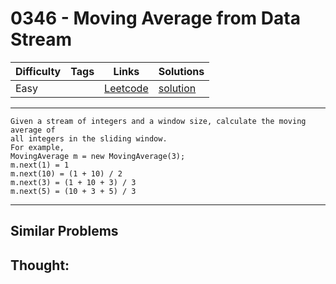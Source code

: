# 0346 - Moving Average from Data Stream

Difficulty  | Tags | Links | Solutions
----------- | ---- | ----- | -----
Easy |  | [Leetcode](https://leetcode.com/problems/moving-average-from-data-stream) | [solution](https://leetcode.com/problems/moving-average-from-data-stream/solution/)


-----------

```
Given a stream of integers and a window size, calculate the moving average of
all integers in the sliding window.
For example,
MovingAverage m = new MovingAverage(3);
m.next(1) = 1
m.next(10) = (1 + 10) / 2
m.next(3) = (1 + 10 + 3) / 3
m.next(5) = (10 + 3 + 5) / 3
```

-----------


## Similar Problems




## Thought:
